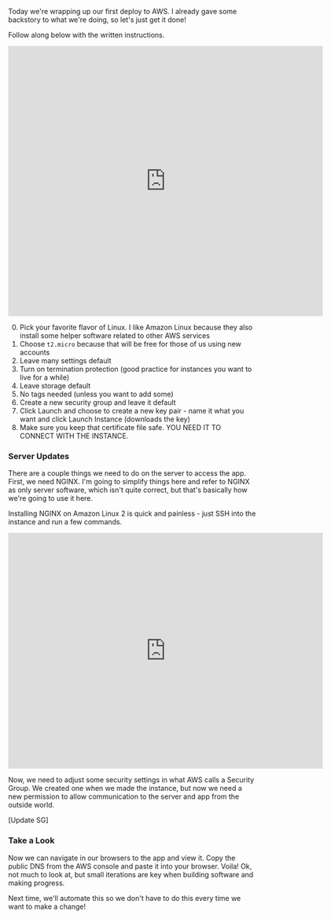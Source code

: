 Today we're wrapping up our first deploy to AWS. I already gave some backstory to what we're doing, so let's just get it done!

Follow along below with the written instructions.

<iframe src="https://player.vimeo.com/video/352401807" width="640" height="550" frameborder="0" allow="autoplay; fullscreen" allowfullscreen></iframe>

0. Pick your favorite flavor of Linux. I like Amazon Linux because they also install some helper software related to other AWS services
0. Choose ```t2.micro``` because that will be free for those of us using new accounts
0. Leave many settings default
0. Turn on termination protection (good practice for instances you want to live for a while)
0. Leave storage default
0. No tags needed (unless you want to add some)
0. Create a new security group and leave it default
0. Click Launch and choose to create a new key pair - name it what you want and click Launch Instance (downloads the key)
0. Make sure you keep that certificate file safe. YOU NEED IT TO CONNECT WITH THE INSTANCE.

### Server Updates

There are a couple things we need to do on the server to access the app. First, we need NGINX. I'm going to simplify things here and refer to NGINX as only server software, which isn't quite correct, but that's basically how we're going to use it here.

Installing NGINX on Amazon Linux 2 is quick and painless - just SSH into the instance and run a few commands.

<iframe src="https://player.vimeo.com/video/352405073" width="640" height="480" frameborder="0" allow="autoplay; fullscreen" allowfullscreen></iframe>

Now, we need to adjust some security settings in what AWS calls a Security Group. We created one when we made the instance, but now we need a new permission to allow communication to the server and app from the outside world.

[Update SG]

### Take a Look

Now we can navigate in our browsers to the app and view it. Copy the public DNS from the AWS console and paste it into your browser. Voila! Ok, not much to look at, but small iterations are key when building software and making progress.

Next time, we'll automate this so we don't have to do this every time we want to make a change!